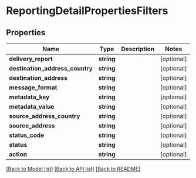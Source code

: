 # ReportingDetailPropertiesFilters

## Properties
Name | Type | Description | Notes
------------ | ------------- | ------------- | -------------
**delivery_report** | **string** |  | [optional] 
**destination_address_country** | **string** |  | [optional] 
**destination_address** | **string** |  | [optional] 
**message_format** | **string** |  | [optional] 
**metadata_key** | **string** |  | [optional] 
**metadata_value** | **string** |  | [optional] 
**source_address_country** | **string** |  | [optional] 
**source_address** | **string** |  | [optional] 
**status_code** | **string** |  | [optional] 
**status** | **string** |  | [optional] 
**action** | **string** |  | [optional] 

[[Back to Model list]](../README.md#documentation-for-models) [[Back to API list]](../README.md#documentation-for-api-endpoints) [[Back to README]](../README.md)


